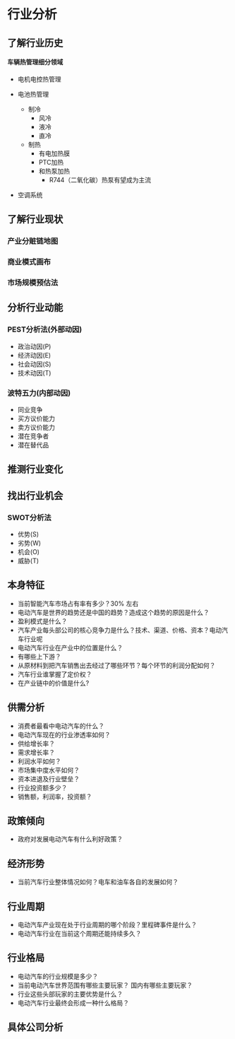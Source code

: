 # 行业分析
## 了解行业历史
#### 车辆热管理细分领域
+ 电机电控热管理
+ 电池热管理
    - 制冷
        - 风冷
        - 液冷
        - 直冷 
    - 制热
        - 有电加热膜
        - PTC加热
        - 和热泵加热
            - R744（二氧化碳）热泵有望成为主流

+ 空调系统

## 了解行业现状
### 产业分赃链地图
### 商业模式画布
### 市场规模预估法
## 分析行业动能
### PEST分析法(外部动因)
+ 政治动因(P)
+ 经济动因(E)
+ 社会动因(S)
+ 技术动因(T)
### 波特五力(内部动因)
+ 同业竞争
+ 买方议价能力
+ 卖方议价能力
+ 潜在竞争者
+ 潜在替代品
## 推测行业变化
## 找出行业机会
### SWOT分析法
+ 优势(S)
+ 劣势(W)
+ 机会(O)
+ 威胁(T)

## 本身特征
+ 当前智能汽车市场占有率有多少？30% 左右
+ 电动汽车是世界的趋势还是中国的趋势？造成这个趋势的原因是什么？
+ 盈利模式是什么？
+ 汽车产业每头部公司的核心竞争力是什么？技术、渠道、价格、资本？电动汽车行业呢
+ 电动汽车行业在产业中的位置是什么？
+ 有哪些上下游？
+ 从原材料到把汽车销售出去经过了哪些环节？每个环节的利润分配如何？
+ 汽车行业谁掌握了定价权？
+ 在产业链中的价值是什么?

## 供需分析
+ 消费者最看中电动汽车的什么？
+ 电动汽车现在的行业渗透率如何？
+ 供给增长率？
+ 需求增长率？
+ 利润水平如何？
+ 市场集中度水平如何？
+ 资本进退及行业壁垒？
+ 行业投资额多少？
+ 销售额，利润率，投资额？

## 政策倾向
+ 政府对发展电动汽车有什么利好政策？

## 经济形势
+ 当前汽车行业整体情况如何？电车和油车各自的发展如何？

## 行业周期
+ 电动汽车产业现在处于行业周期的哪个阶段？里程碑事件是什么？
+ 电动汽车行业在当前这个周期还能持续多久？

## 行业格局
+ 电动汽车的行业规模是多少？
+ 当前电动汽车世界范围有哪些主要玩家？ 国内有哪些主要玩家？ 
+ 行业这些头部玩家的主要优势是什么？
+ 电动汽车行业最终会形成一种什么格局？

## 具体公司分析
